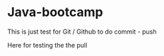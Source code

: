 # Java-bootcamp

This is just test for Git / Github to do commit - push 

Here for testing the the pull